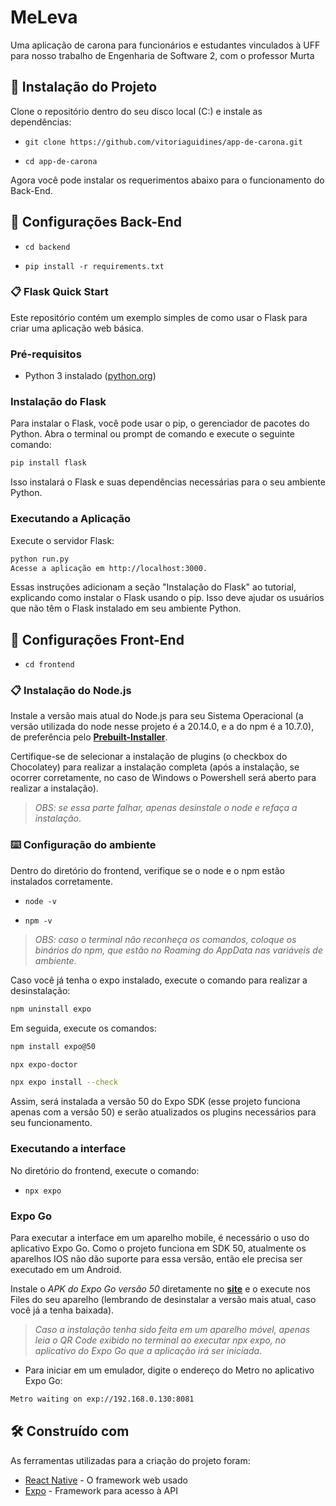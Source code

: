# MeLeva

Uma aplicação de carona para funcionários e estudantes vinculados à UFF para nosso trabalho de Engenharia de Software 2, com o professor Murta

## 🚀 Instalação do Projeto

Clone o repositório dentro do seu disco local (C:) e instale as dependências:   

- `git clone https://github.com/vitoriaguidines/app-de-carona.git`

- `cd app-de-carona`

Agora você pode instalar os requerimentos abaixo para o funcionamento do Back-End.

## 🔧 Configurações Back-End

- `cd backend`

- `pip install -r requirements.txt`

### 📋 Flask Quick Start

Este repositório contém um exemplo simples de como usar o Flask para criar uma aplicação web básica.

### Pré-requisitos

- Python 3 instalado ([python.org](https://www.python.org/downloads/))

### Instalação do Flask

Para instalar o Flask, você pode usar o pip, o gerenciador de pacotes do Python. Abra o terminal ou prompt de comando e execute o seguinte comando:

```bash
pip install flask
```
Isso instalará o Flask e suas dependências necessárias para o seu ambiente Python.


### Executando a Aplicação
Execute o servidor Flask:

```bash
python run.py
Acesse a aplicação em http://localhost:3000.
```

Essas instruções adicionam a seção "Instalação do Flask" ao tutorial, explicando como instalar o Flask usando o pip. Isso deve ajudar os usuários que não têm o Flask instalado em seu ambiente Python.

## 🔧 Configurações Front-End

- `cd frontend`

### 📋 Instalação do Node.js

Instale a versão mais atual do Node.js para seu Sistema Operacional (a versão utilizada do node nesse projeto é a 20.14.0, e a do npm é a 10.7.0), de preferência pelo **[Prebuilt-Installer](https://nodejs.org/en/download/prebuilt-installer)**.

Certifique-se de selecionar a instalação de plugins (o checkbox do Chocolatey) para realizar a instalação completa (após a instalação, se ocorrer corretamente, no caso de Windows o Powershell será aberto para realizar a instalação).

> _OBS: se essa parte falhar, apenas desinstale o node e refaça a instalação_.

### ⌨️ Configuração do ambiente

Dentro do diretório do frontend, verifique se o node e o npm estão instalados corretamente.

- `node -v`

- `npm -v`

> _OBS: caso o terminal não reconheça os comandos, coloque os binários do npm, que estão no Roaming do AppData nas variáveis de ambiente_.

Caso você já tenha o expo instalado, execute o comando para realizar a desinstalação:

```bash
npm uninstall expo
```

Em seguida, execute os comandos:

```bash
npm install expo@50
```
```bash
npx expo-doctor
```
```bash
npx expo install --check
```

Assim, será instalada a versão 50 do Expo SDK (esse projeto funciona apenas com a versão 50) e serão atualizados os plugins necessários para seu funcionamento.

### Executando a interface

No diretório do frontend, execute o comando:

- `npx expo`

### Expo Go

Para executar a interface em um aparelho mobile, é necessário o uso do aplicativo Expo Go. Como o projeto funciona em SDK 50, atualmente os aparelhos IOS não dão suporte para essa versão, então ele precisa ser executado em um Android.

Instale o _APK do Expo Go versão 50_ diretamente no **[site](https://expo.dev/go)** e o execute nos Files do seu aparelho (lembrando de desinstalar a versão mais atual, caso você já a tenha baixada).

> _Caso a instalação tenha sido feita em um aparelho móvel, apenas leia o QR Code exibido no terminal ao executar npx expo, no aplicativo do Expo Go que a aplicação irá ser iniciada_.

- Para iniciar em um emulador, digite o endereço do Metro no aplicativo Expo Go:

```bash
Metro waiting on exp://192.168.0.130:8081
```

## 🛠️ Construído com

As ferramentas utilizadas para a criação do projeto foram:

* [React Native](https://reactnative.dev/) - O framework web usado
* [Expo](https://expo.dev/) - Framework para acesso à API
